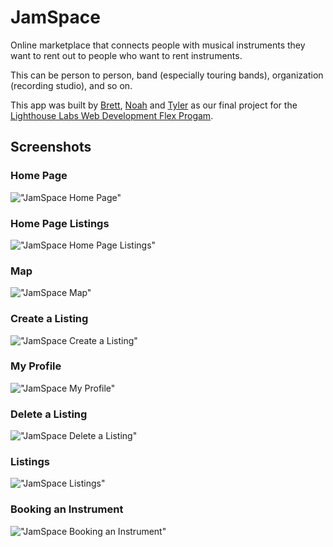 # JamSpace

Online marketplace that connects people with musical instruments they want to rent out to people who want to rent instruments.

This can be person to person, band (especially touring bands), organization (recording studio), and so on.

This app was built by [Brett](https://github.com/bbjarvis), [Noah](https://github.com/NoahThomlison) and [Tyler](https://github.com/TylerJEShelton) as our final project for the [Lighthouse Labs Web Development Flex Progam](https://www.lighthouselabs.ca/en/web-development-flex-program).

## Screenshots

### Home Page

!["JamSpace Home Page"](https://github.com/bbjarvis/JamSpace/blob/master/screenshots/Home_Page.gif?raw=true)

### Home Page Listings

!["JamSpace Home Page Listings"](https://github.com/bbjarvis/JamSpace/blob/master/screenshots/Home_Listings.gif?raw=true)

### Map

!["JamSpace Map"](https://github.com/bbjarvis/JamSpace/blob/master/screenshots/Map.gif?raw=true)

### Create a Listing

!["JamSpace Create a Listing"](https://github.com/TylerJEShelton/JamSpace/blob/master/screenshots/Create_a_Listing.png?raw=true)

### My Profile

!["JamSpace My Profile"](https://github.com/TylerJEShelton/JamSpace/blob/master/screenshots/My_Profile.png?raw=true)

### Delete a Listing

!["JamSpace Delete a Listing"](https://github.com/TylerJEShelton/JamSpace/blob/master/screenshots/Delete_a_Listing.png?raw=true)

### Listings

!["JamSpace Listings"](https://github.com/TylerJEShelton/JamSpace/blob/master/screenshots/Listings.png?raw=true)

### Booking an Instrument

!["JamSpace Booking an Instrument"](https://github.com/TylerJEShelton/JamSpace/blob/master/screenshots/Booking_an_Instrument.png?raw=true)
